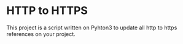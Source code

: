 # HTTP to HTTPS
This project is a script written on Pyhton3 to update all http to https references on your project.